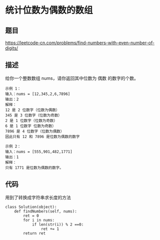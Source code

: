 # 统计位数为偶数的数组

## 题目

https://leetcode-cn.com/problems/find-numbers-with-even-number-of-digits/

## 描述

给你一个整数数组 nums，请你返回其中位数为 偶数 的数字的个数。

```
示例 1：
输入：nums = [12,345,2,6,7896]
输出：2
解释：
12 是 2 位数字（位数为偶数） 
345 是 3 位数字（位数为奇数）  
2 是 1 位数字（位数为奇数） 
6 是 1 位数字 位数为奇数） 
7896 是 4 位数字（位数为偶数）  
因此只有 12 和 7896 是位数为偶数的数字

示例 2：
输入：nums = [555,901,482,1771]
输出：1 
解释： 
只有 1771 是位数为偶数的数字。
```

## 代码

用到了转换成字符串求长度的方法

```
class Solution(object):
    def findNumbers(self, nums):
        ret = 0
        for i in nums:
            if len(str(i)) % 2 ==0:
                ret += 1
        return ret
```

